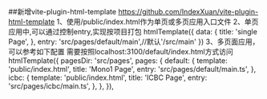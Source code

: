 ##新增vite-plugin-html-template
https://github.com/IndexXuan/vite-plugin-html-template
1、使用/public/index.html作为单页或多页应用入口文件
2、单页应用中,可以通过控制entry,实现按项目打包
htmlTemplate({
data: {
title: 'single Page',
},
entry: 'src/pages/default/main',//默认'/src/main'
})
3、多页面应用，可以参考如下配置
需要按照localhost:3100/default/index.html方式访问
htmlTemplate({
pagesDir: 'src/pages',
pages: {
default: {
template: 'public/index.html',
title: 'Mono1 Page',
entry: 'src/pages/default/main.ts',
},
icbc: {
template: 'public/index.html',
title: 'ICBC Page',
entry: 'src/pages/icbc/main.ts',
},
},
}),
